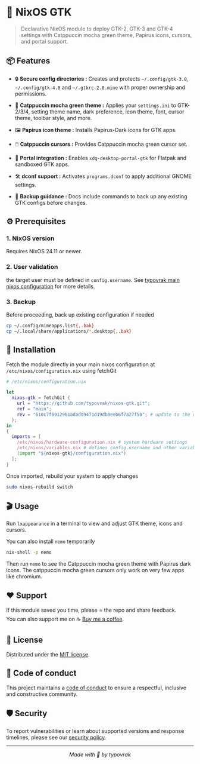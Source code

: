 # 🎨 NixOS GTK

> Declarative NixOS module to deploy GTK-2, GTK-3 and GTK-4 settings with Catppuccin mocha green theme, Papirus icons, cursors, and portal support.

## 📦 Features

- 🔒 **Secure config directories :** Creates and protects ```~/.config/gtk-3.0```, ```~/.config/gtk-4.0``` and ```~/.gtkrc-2.0.mine``` with proper ownership and permissions.

- 🎨 **Catppuccin mocha green theme :** Applies your ```settings.ini``` to GTK-2/3/4, setting theme name, dark preference, icon theme, font, cursor theme, toolbar style, and more.

- 🖼️ **Papirus icon theme :** Installs Papirus-Dark icons for GTK apps.

- 🖱️ **Catppuccin cursors :** Provides Catppuccin mocha green cursor set.

- 🔌 **Portal integration :** Enables ```xdg-desktop-portal-gtk``` for Flatpak and sandboxed GTK apps.

- 🛠️ **dconf support :** Activates ```programs.dconf``` to apply additional GNOME settings.

- 💾 **Backup guidance :** Docs include commands to back up any existing GTK configs before changes.

## ⚙️ Prerequisites

### 1. NixOS version
Requires NixOS 24.11 or newer.

### 2. User validation
the target user must be defined in ```config.username```. See [typovrak main nixos configuration](https://github.com/typovrak/nixos) for more details.

### 3. Backup
Before proceeding, back up existing configuration if needed
```bash
cp ~/.config/mimeapps.list{,.bak}
cp ~/.local/share/applications/*.desktop{,.bak}
```

## 🚀 Installation
Fetch the module directly in your main nixos configuration at ```/etc/nixos/configuration.nix``` using fetchGit
```nix
# /etc/nixos/configuration.nix

let
  nixos-gtk = fetchGit {
    url = "https://github.com/typovrak/nixos-gtk.git";
    ref = "main";
    rev = "610c7f6912961adadd9471d19db8eeb6f7a27f50"; # update to the desired commit
  };
in
{
  imports = [
    /etc/nixos/hardware-configuration.nix # system hardware settings
    /etc/nixos/variables.nix # defines config.username and other variables, see https://github.com/typovrak/nixos for more details
    (import "${nixos-gtk}/configuration.nix")
  ];
}
```

Once imported, rebuild your system to apply changes
```bash
sudo nixos-rebuild switch
```

## 🎬 Usage

Run ```lxappearance``` in a terminal to view and adjust GTK theme, icons and cursors.

You can also install ```nemo``` temporarily
```bash
nix-shell -p nemo
```
Then run ```nemo``` to see the Catppuccin mocha green theme with Papirus dark icons. The catppuccin mocha green cursors only work on very few apps like chromium.

## ❤️ Support

If this module saved you time, please ⭐️ the repo and share feedback.  
You can also support me on ☕ [Buy me a coffee](https://www.buymeacoffee.com/typovrak).

## 📝 License

Distributed under the [MIT license](LICENSE.md).

## 📜 Code of conduct

This project maintains a [code of conduct](.github/CODE_OF_CONDUCT.md) to ensure a respectful, inclusive and constructive community.

## 🛡️ Security

To report vulnerabilities or learn about supported versions and response timelines, please see our [security policy](.github/SECURITY.md).

---

<p align="center"><i>Made with 💜 by typovrak</i></p>
